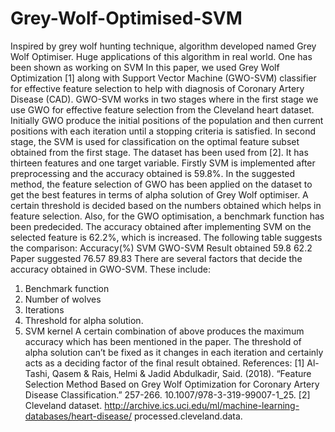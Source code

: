 # Grey-Wolf-Optimised-SVM
Inspired by grey wolf hunting technique, algorithm developed named Grey Wolf Optimiser. Huge applications of this algorithm in real world. One has been shown as working on SVM
In this paper, we used Grey Wolf Optimization [1] along with Support Vector Machine
(GWO-SVM) classifier for effective feature selection to help with diagnosis of Coronary Artery
Disease (CAD). GWO-SVM works in two stages where in the first stage we use GWO for
effective feature selection from the Cleveland heart dataset. Initially GWO produce the initial
positions of the population and then current positions with each iteration until a stopping criteria
is satisfied. In second stage, the SVM is used for classification on the optimal feature subset
obtained from the first stage.
The dataset has been used from [2]. It has thirteen features and one target variable. Firstly SVM
is implemented after preprocessing and the accuracy obtained is 59.8%. In the suggested
method, the feature selection of GWO has been applied on the dataset to get the best features
in terms of alpha solution of Grey Wolf optimiser. A certain threshold is decided based on the
numbers obtained which helps in feature selection. Also, for the GWO optimisation, a
benchmark function has been predecided. The accuracy obtained after implementing SVM on
the selected feature is 62.2%, which is increased. The following table suggests the comparison:
Accuracy(%)     SVM    GWO-SVM
Result obtained 59.8   62.2
Paper suggested 76.57  89.83
There are several factors that decide the accuracy obtained in GWO-SVM. These include:
1. Benchmark function
2. Number of wolves
3. Iterations
4. Threshold for alpha solution.
5. SVM kernel
A certain combination of above produces the maximum accuracy which has been mentioned in
the paper. The threshold of alpha solution can’t be fixed as it changes in each iteration and
certainly acts as a deciding factor of the final result obtained.
References:
[1] Al-Tashi, Qasem & Rais, Helmi & Jadid Abdulkadir, Said. (2018). “Feature Selection
Method Based on Grey Wolf Optimization for Coronary Artery Disease Classification.”
257-266. 10.1007/978-3-319-99007-1_25.
[2] Cleveland dataset. http://archive.ics.uci.edu/ml/machine-learning-databases/heart-disease/
processed.cleveland.data.
